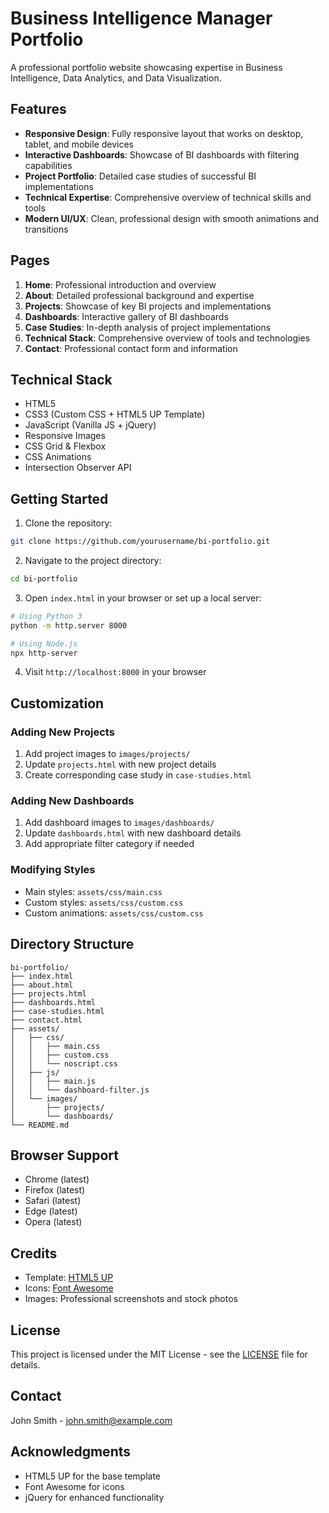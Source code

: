 # Business Intelligence Manager Portfolio

A professional portfolio website showcasing expertise in Business Intelligence, Data Analytics, and Data Visualization.

## Features

- **Responsive Design**: Fully responsive layout that works on desktop, tablet, and mobile devices
- **Interactive Dashboards**: Showcase of BI dashboards with filtering capabilities
- **Project Portfolio**: Detailed case studies of successful BI implementations
- **Technical Expertise**: Comprehensive overview of technical skills and tools
- **Modern UI/UX**: Clean, professional design with smooth animations and transitions

## Pages

1. **Home**: Professional introduction and overview
2. **About**: Detailed professional background and expertise
3. **Projects**: Showcase of key BI projects and implementations
4. **Dashboards**: Interactive gallery of BI dashboards
5. **Case Studies**: In-depth analysis of project implementations
6. **Technical Stack**: Comprehensive overview of tools and technologies
7. **Contact**: Professional contact form and information

## Technical Stack

- HTML5
- CSS3 (Custom CSS + HTML5 UP Template)
- JavaScript (Vanilla JS + jQuery)
- Responsive Images
- CSS Grid & Flexbox
- CSS Animations
- Intersection Observer API

## Getting Started

1. Clone the repository:
```bash
git clone https://github.com/yourusername/bi-portfolio.git
```

2. Navigate to the project directory:
```bash
cd bi-portfolio
```

3. Open `index.html` in your browser or set up a local server:
```bash
# Using Python 3
python -m http.server 8000

# Using Node.js
npx http-server
```

4. Visit `http://localhost:8000` in your browser

## Customization

### Adding New Projects

1. Add project images to `images/projects/`
2. Update `projects.html` with new project details
3. Create corresponding case study in `case-studies.html`

### Adding New Dashboards

1. Add dashboard images to `images/dashboards/`
2. Update `dashboards.html` with new dashboard details
3. Add appropriate filter category if needed

### Modifying Styles

- Main styles: `assets/css/main.css`
- Custom styles: `assets/css/custom.css`
- Custom animations: `assets/css/custom.css`

## Directory Structure

```
bi-portfolio/
├── index.html
├── about.html
├── projects.html
├── dashboards.html
├── case-studies.html
├── contact.html
├── assets/
│   ├── css/
│   │   ├── main.css
│   │   ├── custom.css
│   │   └── noscript.css
│   ├── js/
│   │   ├── main.js
│   │   └── dashboard-filter.js
│   └── images/
│       ├── projects/
│       └── dashboards/
└── README.md
```

## Browser Support

- Chrome (latest)
- Firefox (latest)
- Safari (latest)
- Edge (latest)
- Opera (latest)

## Credits

- Template: [HTML5 UP](https://html5up.net/)
- Icons: [Font Awesome](https://fontawesome.com/)
- Images: Professional screenshots and stock photos

## License

This project is licensed under the MIT License - see the [LICENSE](LICENSE) file for details.

## Contact

John Smith - [john.smith@example.com](mailto:john.smith@example.com)

## Acknowledgments

- HTML5 UP for the base template
- Font Awesome for icons
- jQuery for enhanced functionality 